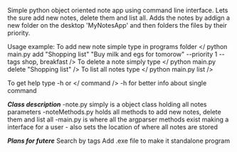Simple python object oriented note app using command line interface. Lets the sure add new notes, delete them and list all. 
Adds the notes by addign a new folder on the desktop 'MyNotesApp' and then folders the files by their priority.

Usage example:
To add new note simple type in programs folder </ python main.py add "Shopping list" "Buy milk and egs for tomorow" --priority 1 --tags shop, breakfast />
To delete a note simply type </ python main.py delete "Shopping list" />
To list all notes type </ python main.py list />

To get help type -h or </ command /> -h for better info about single command

***Class description***
-note.py simply is a object class holding all notes parameters
-noteMethods.py holds all methods to add new notes, delete them and list all
-main.py is where all the argparser methods exist making a interface for a user - also sets the location of where all notes are stored

***Plans for futere***
Search by tags
Add .exe file to make it standalone program
